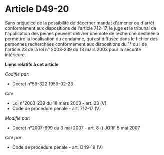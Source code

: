 # Article D49-20

Sans préjudice de la possibilité de décerner mandat d'amener ou d'arrêt conformément aux dispositions de l'article 712-17, le
juge et le tribunal de l'application des peines peuvent délivrer une note de recherche destinée à permettre la localisation
du condamné, qui est diffusée dans le fichier des personnes recherchées conformément aux dispositions du 1° du I de l'article
23 de la loi n° 2003-239 du 18 mars 2003 pour la sécurité intérieure.

**Liens relatifs à cet article**

_Codifié par_:

  - Décret n°59-322 1959-02-23

_Cite_:

  - Loi n°2003-239 du 18 mars 2003 - art. 23 (V)
  - Code de procédure pénale - art. 712-17 (V)

_Modifié par_:

  - Décret n°2007-699 du 3 mai 2007 - art. 8 () JORF 5 mai 2007

_Cité par_:

  - Code de procédure pénale - art. D49-19 (V)
